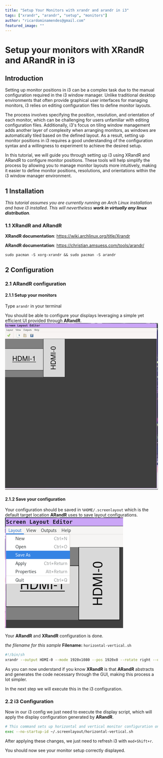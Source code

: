 ```yaml
---
title: "Setup Your Monitors with xrandr and arandr in i3"
tags: ["xrandr", "arandr", "setup", "monitors"] 
author: "ricardominamendes@gmail.com"
featured_image: ""
---
```


# Setup your monitors with XRandR and ARandR in i3

## Introduction

Setting up monitor positions in i3 can be a complex task due to the manual configuration required in the i3 window manager. Unlike traditional desktop environments that often provide graphical user interfaces for managing monitors, i3 relies on editing configuration files to define monitor layouts. 

The process involves specifying the position, resolution, and orientation of each monitor, which can be challenging for users unfamiliar with editing configuration files. Additionally, i3's focus on tiling window management adds another layer of complexity when arranging monitors, as windows are automatically tiled based on the defined layout. As a result, setting up monitor positions in i3 requires a good understanding of the configuration syntax and a willingness to experiment to achieve the desired setup.

In this tutorial, we will guide you through setting up i3 using XRandR and ARandR to configure monitor positions. These tools will help simplify the process by allowing you to manage monitor layouts more intuitively, making it easier to define monitor positions, resolutions, and orientations within the i3 window manager environment.

## 1 Installation

*This tutorial assumes you are currently running an Arch Linux installation and have i3 installed. This will nevertheless __work in virtually any linux distribution__.*

### 1.1 XRandR and ARandR

**XRandR documentation**: https://wiki.archlinux.org/title/Xrandr

**ARandR documentation**: https://christian.amsuess.com/tools/arandr/

```
sudo pacman -S xorg-xrandr && sudo pacman -S arandr
```

## 2 Configuration

### 2.1 ARandR configuration

#### 2.1.1 Setup your monitors
Type `arandr` in your terminal

You should be able to configure your displays leveraging a simple yet efficient UI provided through **ARandR**.
![ui_1](./resources/setup-monitors-with-xrandr-arandr/arandr.jpg)

#### 2.1.2 Save your configuration
Your configuration should be saved in `%HOME/.screenlayout` which is the default target location **ARandR** uses to save layout configurations.
![ui_2](./resources/setup-monitors-with-xrandr-arandr/image.png)

Your **ARandR** and **XRandR** configuration is done.

*the filename for this sample*
**Filename:** `horizontal-vertical.sh`
```bash
#!/bin/sh
xrandr --output HDMI-0 --mode 1920x1080 --pos 1920x0 --rotate right --output DP-0 --off --output DP-1 --off --output HDMI-1 --primary --mode 1920x1080 --pos 0x492 --rotate normal --output DP-2 --off --output DP-3 --off
```

As you can now understand if you know **XRandR** is that **ARandR** abstracts and generates the code necessary through the GUI, making this process a lot simpler.

In the next step we will execute this in the i3 configuration.

### 2.2 i3 Configuration

Now in our i3 config we just need to execute the display script, which will apply the display configuration generated by **ARandR**.

```bash
# This command sets up horizontal and vertical monitor configuration on startup
exec --no-startup-id ~/.screenlayout/horizontal-vertical.sh
```

After applying these changes, we just need to refresh i3 with `mod+Shift+r`.

You should now see your monitor setup correctly displayed.

